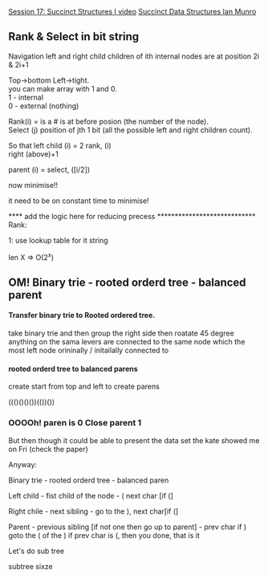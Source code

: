 [Session 17: Succinct Structures I video](https://ocw.mit.edu/courses/electrical-engineering-and-computer-science/6-851-advanced-data-structures-spring-2012/lecture-videos/session-17-succinct-structures-i/)
[Succinct Data Structures Ian Munro](https://cs.uwaterloo.ca/~imunro/cs840/Notes16/SuccinctDS.pdf)

## Rank & Select in bit string

Navigation left and right child children of ith internal nodes are at  position 2i & 2i+1 

Top->bottom Left->tight.   
you can make array with 1 and 0.    
1 - internal   
0 - external (nothing)

Rank(i) = is a # is at before posion (the number of the node).   
Select (j) position of jth 1 bit (all the possible left and right children count).    

So that 
left child (i) = 2 rank, (i)  
right (above)+1

parent (i) = select, ([i/2])   

now minimise!!

it need to be on constant time to minimise!

**** add the logic here for reducing precess ****************************
Rank: 

1: use lookup table for it string

len X => O(2<sup>x</sup>)


## OM! Binary trie - rooted orderd tree - balanced parent

#### Transfer binary trie to Rooted ordered tree. 

take binary trie and then group the right side then roatate 45 degree
anything on the sama levers are connected to the same node which the most left node orininally / initailally connected to


#### rooted orderd tree to balanced parens

create start from top and left to create parens

((()()()())(())())

### OOOOh! paren is 0 Close parent 1
But then though it could be able to present the data set the kate showed me on Fri (check the paper)

Anyway:

Binary trie   - rooted orderd tree      - balanced paren

Left child    - fist child of the node  - ( next char [if (]

Right chile   - next sibling            - go to the ), next char[if (]

Parent        - previous sibling [if not one then go up to parent] - prev char if ) goto the ( of the ) if prev char is (, then you done, that is it


Let's do sub tree

subtree sixze















